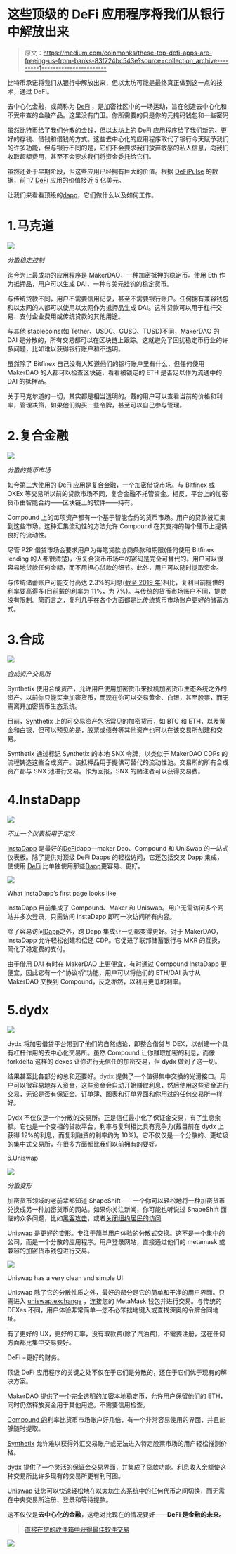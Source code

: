 # 这些顶级的 DeFi 应用程序将我们从银行中解放出来

> 原文：<https://medium.com/coinmonks/these-top-defi-apps-are-freeing-us-from-banks-83f724bc543e?source=collection_archive---------1----------------------->

比特币承诺将我们从银行中解放出来，但以太坊可能是最终真正做到这一点的技术，通过 DeFi。

去中心化金融，或简称为 [DeFi](https://blog.coincodecap.com/tag/defi/) ，是加密社区中的一场运动，旨在创造去中心化和不受审查的金融产品。这里没有门卫。你所需要的只是你的元掩码钱包和一些密码

虽然比特币给了我们分散的金钱，但[以太坊](https://blog.coincodecap.com/tag/ethereum/)上的 [DeFi](https://blog.coincodecap.com/tag/defi/) 应用程序给了我们新的、更好的存钱、借钱和借钱的方式。这些去中心化的应用程序取代了银行今天赋予我们的许多功能，但与银行不同的是，它们不会要求我们放弃敏感的私人信息，向我们收取超额费用，甚至不会要求我们将资金委托给它们。

虽然还处于早期阶段，但这些应用已经拥有巨大的价值。根据 [DeFiPulse](https://defipulse.com/) 的数据，前 17 [DeFi](https://blog.coincodecap.com/tag/defi/) 应用的价值接近 5 亿美元。

让我们来看看顶级的[dapp](https://blog.coincodecap.com/tag/dapps/)，它们做什么以及如何工作。

# 1.马克道

![](img/b3d670ebe9682263d37aec97654714c0.png)

*分散稳定控制*

迄今为止最成功的应用程序是 MakerDAO，一种加密抵押的稳定币。使用 Eth 作为抵押品，用户可以生成 DAI，一种与美元挂钩的稳定货币。

与传统贷款不同，用户不需要信用记录，甚至不需要银行账户。任何拥有兼容钱包和以太网的人都可以使用以太网作为抵押品生成 DAI。这种贷款可以用于杠杆交易、支付企业费用或传统贷款的其他用途。

与其他 stablecoins(如 Tether、USDC、GUSD、TUSD)不同，MakerDAO 的 DAI 是分散的，所有交易都可以在区块链上跟踪。这就避免了困扰稳定币行业的许多问题，比如难以获得银行账户和不透明。

虽然除了 Bitfinex 自己没有人知道他们的银行账户里有什么，但任何使用 MakerDAO 的人都可以检查区块链，看看被锁定的 ETH 是否足以作为流通中的 DAI 的抵押品。

关于马克尔道的一切，其实都是相当透明的。戴的用户可以查看当前的价格和利率，管理决策，如果他们购买一些令牌，甚至可以自己参与管理。

# 2.复合金融

![](img/62fb20d8386b4414c4c0699dc8496477.png)

*分散的货币市场*

如今第二大使用的 [DeFi](https://blog.coincodecap.com/tag/defi/) 应用是[复合金融](http://compound.finance)，一个加密借贷市场。与 Bitfinex 或 OKEx 等交易所以前的贷款市场不同，复合金融不托管资金。相反，平台上的加密货币由智能合约——区块链上的软件——持有。

Compound 上的每项资产都有一个基于智能合约的货币市场。用户的贷款被汇集到这些市场。这种汇集流动性的方法允许 Compound 在其支持的每个硬币上提供良好的流动性。

尽管 P2P 借贷市场会要求用户为每笔贷款协商条款和期限(任何使用 Bitfinex lending 的人都很清楚)，但复合货币市场中的密码是完全可替代的。用户可以很容易地贷款任何金额，而不用担心贷款的细节。此外，用户可以随时提取资金。

与传统储蓄账户可能支付高达 2.3%的利息([截至 2019 年](https://www.nerdwallet.com/blog/banking/best-savings-rates/))相比，复利目前提供的利率要高得多(目前戴的利率为 11%，为 7%)。与传统的货币市场账户不同，提款没有限制。简而言之，复利几乎在各个方面都是比传统货币市场账户更好的储蓄方式。

# 3.合成

![](img/faf572def12672d195c946ee1fcf7564.png)

*合成资产交易所*

Synthetix 使用合成资产，允许用户使用加密货币来投机加密货币生态系统之外的资产。以前你只能买卖加密货币，而现在你可以交易黄金、白银，甚至股票，而无需离开加密货币生态系统。

目前，Synthetix 上的可交易资产包括常见的加密货币，如 BTC 和 ETH，以及黄金和白银，但可以预见的是，股票或债券等其他资产也可以在该交易所创建和交易。

Synthetix 通过标记 Synthetix 的本地 SNX 令牌，以类似于 MakerDAO CDPs 的流程铸造这些合成资产。该抵押品用于提供可替代的流动性池。交易所的所有合成资产都与 SNX 池进行交易。作为回报，SNX 的赌注者可以获得交易费。

# 4.InstaDapp

![](img/497b45b0f1bc584b61c4fbe39f3eadaf.png)

*不止一个仪表板用于定义*

[InstaDapp](https://instadapp.io/) 是最好的[DeFi](https://blog.coincodecap.com/tag/defi/)dapp—maker Dao、Compound 和 UniSwap 的一站式仪表板。除了提供对顶级 DeFi Dapps 的轻松访问，它还包括交叉 Dapp 集成，使使用 [DeFi](https://blog.coincodecap.com/tag/defi/) 比单独使用那些[Dapp](https://blog.coincodecap.com/tag/dapps/)更容易、更好。

![](img/bc0fbf24ff084c526137d9be93cdaf24.png)

What InstaDapp’s first page looks like

InstaDapp 目前集成了 Compound、Maker 和 Uniswap。用户无需访问多个网站并多次登录，只需访问 InstaDapp 即可一次访问所有内容。

除了容易访问[Dapp](https://blog.coincodecap.com/tag/dapps/)之外，跨 Dapp 集成让一切都变得更好。对于 MakerDAO，InstaDapp 允许轻松创建和偿还 CDP。它促进了联邦储蓄银行与 MKR 的互换，简化了稳定费的支付。

由于借用 DAI 有时在 MakerDAO 上更便宜，有时通过 Compound InstaDapp 更便宜，因此它有一个“协议桥”功能，用户可以将他们的 ETH/DAI 头寸从 MakerDAO 交换到 Compound，反之亦然，以利用更低的利率。

# 5.dydx

![](img/0abc377822b101730d48d4adb465e1e3.png)

dydx 将加密借贷平台带到了他们的自然结论，即整合借贷与 DEX，以创建一个具有杠杆作用的去中心化交易所。虽然 Compound 让你赚取加密的利息，而像 forkdelta 这样的 dexes 让你进行无信任的加密交易，但 dydx 做到了这一切。

结果甚至比各部分的总和还要好。dydx 提供了一个值得集中交换的光滑接口。用户可以很容易地存入资金，这些资金会自动开始赚取利息，然后使用这些资金进行交易，无论是否有保证金。订单簿、图表和订单界面和你用过的任何交易所一样好。

Dydx 不仅仅是一个分散的交易所。正是信任最小化了保证金交易，有了生息余额。它也是一个变相的贷款平台，利率与复利相比具有竞争力(戴目前在 dydx 上获得 12%的利息，而复利融资的利率约为 10%)。它不仅仅是一个分散的、更垃圾的集中式交易所，在很多方面都比我们以前拥有的要好。

6.Uniswap

![](img/b1b6dae857a6c0a425b063428d5b8c75.png)

*分散变形*

加密货币领域的老前辈都知道 ShapeShift——一个你可以轻松地将一种加密货币兑换成另一种加密货币的网站。如果你关注新闻，你可能也听说过 ShapeShift 面临的众多问题，比如[黑客攻击](http://hackingdistributed.com/2016/04/25/shapeshift-hack-simply-incredible/)，或者[关闭纽约居民的访问](https://www.quora.com/Why-Is-ShapeShift-io-blocked-in-New-York-and-Washington-State)

Uniswap 是更好的变形。专注于简单用户体验的分散式交换。这不是一个集中的公司，而是一个分散的应用程序。用户登录网站，直接通过他们的 metamask 或兼容的加密货币钱包进行交易。

![](img/d796e83a88f1c4a84e3d99fa11b527fd.png)

Uniswap has a very clean and simple UI

Uniswap 除了它的分散性质之外，最好的部分是它的简单和干净的用户界面。只需进入 [uniswap.exchange](http://uniswap.exchange) ，连接您的 MetaMask 钱包并进行交易。与传统的 DEXes 不同，用户体验非常简单—您不必笨拙地键入或查找深奥的令牌合同地址。

有了更好的 UX，更好的汇率，没有取款费(除了汽油费)，不需要注册，这在任何方面都比集中交易要好。

DeFi =更好的财务。

顶级 DeFi 应用程序的关键之处不仅在于它们是分散的，还在于它们优于现有的解决方案。

MakerDAO 提供了一个完全透明的加密本地稳定币，允许用户保留他们的 ETH，同时仍然释放资金用于其他用途。不需要信用检查。

[Compound 的](http://compound.finance)利率比货币市场账户好几倍，有一个非常容易使用的界面，并且能够随时提取。

[Synthetix](http://synthetix.io) 允许难以获得外汇交易账户或无法进入特定股票市场的用户轻松推测价格。

dydx 提供了一个灵活的保证金交易界面，并集成了贷款功能。利息收入余额使这种交易所比许多现有的交易所更有利可图。

[Uniswap](http://uniswap.io) 让您可以快速轻松地在[以太坊](https://blog.coincodecap.com/tag/ethereum/)生态系统中的任何代币之间切换，而无需在中央交易所注册、登录和等待提款。

这不仅仅是**去中心化的金融**，这绝对比现在的情况要好——**DeFi 是金融的未来。**

> [直接在您的收件箱中获得最佳软件交易](https://coincodecap.com/?utm_source=coinmonks)

[![](img/7c0b3dfdcbfea594cc0ae7d4f9bf6fcb.png)](https://coincodecap.com/?utm_source=coinmonks)